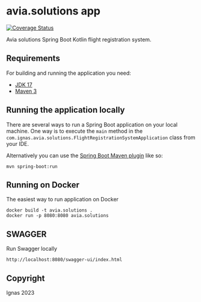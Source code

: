 # avia.solutions app

[![Coverage Status](https://coveralls.io/repos/github/ignitto/avia.solutions/badge.svg?branch=main)](https://coveralls.io/github/ignitto/avia.solutions?branch=main)

Avia solutions Spring Boot Kotlin flight registration system.

## Requirements

For building and running the application you need:

- [JDK 17](https://www.oracle.com/java/technologies/javase/jdk17-archive-downloads.html)
- [Maven 3](https://maven.apache.org)

## Running the application locally

There are several ways to run a Spring Boot application on your local machine. One way is to execute the `main` method in the `com.ignas.avia.solutions.FlightRegistrationSystemApplication` class from your IDE.

Alternatively you can use the [Spring Boot Maven plugin](https://docs.spring.io/spring-boot/docs/current/reference/html/build-tool-plugins-maven-plugin.html) like so:

```shell
mvn spring-boot:run
```

## Running on Docker

The easiest way to run application on Docker

```shell
docker build -t avia.solutions . 
docker run -p 8080:8080 avia.solutions 
```

## SWAGGER

Run Swagger locally

```shell
http://localhost:8080/swagger-ui/index.html
```

## Copyright
Ignas 2023